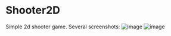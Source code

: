 # Shooter2D
Simple 2d shooter game.
Several screenshots:
![image](https://github.com/hkerman/Shooter2D/assets/95529986/59266d85-043e-4a87-8a44-2892944e5ff6)
![image](https://github.com/hkerman/Shooter2D/assets/95529986/59b0d9d3-8092-47e7-a46d-1a337e9eef59)

